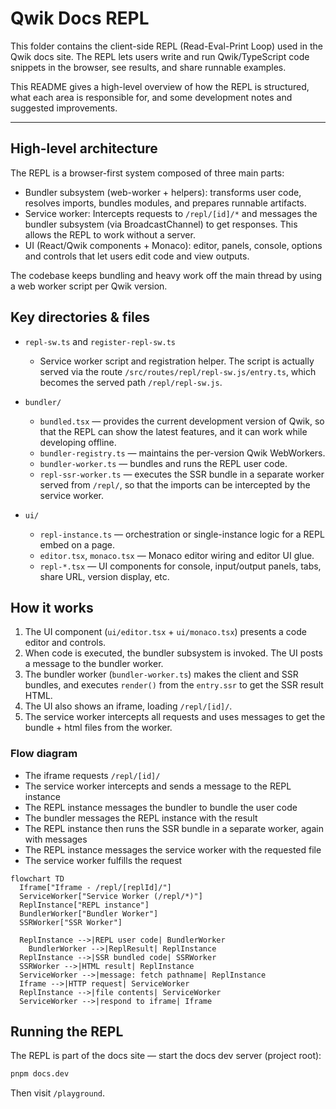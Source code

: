 # Qwik Docs REPL

This folder contains the client-side REPL (Read-Eval-Print Loop) used in the Qwik docs site. The REPL lets users write and run Qwik/TypeScript code snippets in the browser, see results, and share runnable examples.

This README gives a high-level overview of how the REPL is structured, what each area is responsible for, and some development notes and suggested improvements.

---

## High-level architecture

The REPL is a browser-first system composed of three main parts:

- Bundler subsystem (web-worker + helpers): transforms user code, resolves imports, bundles modules, and prepares runnable artifacts.
- Service worker: Intercepts requests to `/repl/[id]/*` and messages the bundler subsystem (via BroadcastChannel) to get responses. This allows the REPL to work without a server.
- UI (React/Qwik components + Monaco): editor, panels, console, options and controls that let users edit code and view outputs.

The codebase keeps bundling and heavy work off the main thread by using a web worker script per Qwik version.

## Key directories & files

- `repl-sw.ts` and `register-repl-sw.ts`
  - Service worker script and registration helper. The script is actually served via the route `/src/routes/repl/repl-sw.js/entry.ts`, which becomes the served path `/repl/repl-sw.js`.

- `bundler/`
  - `bundled.tsx` — provides the current development version of Qwik, so that the REPL can show the latest features, and it can work while developing offline.
  - `bundler-registry.ts` — maintains the per-version Qwik WebWorkers.
  - `bundler-worker.ts` — bundles and runs the REPL user code.
  - `repl-ssr-worker.ts` — executes the SSR bundle in a separate worker served from `/repl/`, so that the imports can be intercepted by the service worker.

- `ui/`
  - `repl-instance.ts` — orchestration or single-instance logic for a REPL embed on a page.
  - `editor.tsx`, `monaco.tsx` — Monaco editor wiring and editor UI glue.
  - `repl-*.tsx` — UI components for console, input/output panels, tabs, share URL, version display, etc.

## How it works

1. The UI component (`ui/editor.tsx` + `ui/monaco.tsx`) presents a code editor and controls.
2. When code is executed, the bundler subsystem is invoked. The UI posts a message to the bundler worker.
3. The bundler worker (`bundler-worker.ts`) makes the client and SSR bundles, and executes `render()` from the `entry.ssr` to get the SSR result HTML.
4. The UI also shows an iframe, loading `/repl/[id]/`.
5. The service worker intercepts all requests and uses messages to get the bundle + html files from the worker.

### Flow diagram

- The iframe requests `/repl/[id]/`
- The service worker intercepts and sends a message to the REPL instance
- The REPL instance messages the bundler to bundle the user code
- The bundler messages the REPL instance with the result
- The REPL instance then runs the SSR bundle in a separate worker, again with messages
- The REPL instance messages the service worker with the requested file
- The service worker fulfills the request

```mermaid
flowchart TD
  Iframe["Iframe - /repl/[replId]/"]
  ServiceWorker["Service Worker (/repl/*)"]
  ReplInstance["REPL instance"]
  BundlerWorker["Bundler Worker"]
  SSRWorker["SSR Worker"]

  ReplInstance -->|REPL user code| BundlerWorker
	BundlerWorker -->|ReplResult| ReplInstance
  ReplInstance -->|SSR bundled code| SSRWorker
  SSRWorker -->|HTML result| ReplInstance
  ServiceWorker -->|message: fetch pathname| ReplInstance
  Iframe -->|HTTP request| ServiceWorker
  ReplInstance -->|file contents| ServiceWorker
  ServiceWorker -->|respond to iframe| Iframe
```

## Running the REPL

The REPL is part of the docs site — start the docs dev server (project root):

```bash
pnpm docs.dev
```

Then visit `/playground`.
